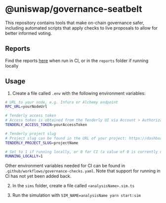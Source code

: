 # @uniswap/governance-seatbelt

This repository contains tools that make on-chain governance safer,
including automated scripts that apply checks to live proposals to allow
for better informed voting.

## Reports

Find the reports [here](https://github.com/Uniswap/governance-seatbelt/tree/reports) when run in CI,
or in the `reports` folder if running locally

## Usage

1. Create a file called `.env` with the following environment variables:

```sh
# URL to your node, e.g. Infura or Alchemy endpoint
RPC_URL=yourNodeUrl

# Tenderly access token
# Access token is obtained from the Tenderly UI via Account > Authorization > Generate Access Token
TENDERLY_ACCESS_TOKEN=yourAccessToken

# Tenderly project slug
# Project slug can be found in the URL of your project: https://dashboard.tenderly.co/<username>/<project_slug>/transactions
TENDERLY_PROJECT_SLUG=projectName

# Set to 1 if running locally, or 0 for CI (a value of 0 is currently unsupported)
RUNNING_LOCALLY=1
```

Other environment variables needed for CI can be found in `.github/workflows/governance-checks.yaml`.
Note that support for running in CI has not yet been added back.

2. In the `sims` folder, create a file called `<analysisName>.sim.ts`

3. Run the simulation with `SIM_NAME=analysisName yarn start:sim`
